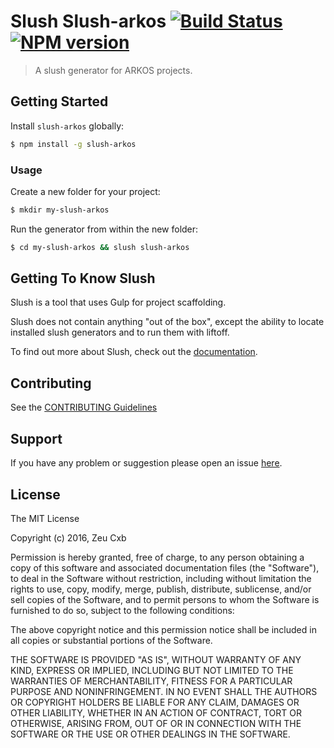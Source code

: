 # Slush Slush-arkos [![Build Status](https://secure.travis-ci.org/ZeuCxb/slush-arkos.png?branch=master)](https://travis-ci.org/ZeuCxb/slush-arkos) [![NPM version](https://badge-me.herokuapp.com/api/npm/slush-arkos.png)](http://badges.enytc.com/for/npm/slush-arkos)

> A slush generator for ARKOS projects.


## Getting Started

Install `slush-arkos` globally:

```bash
$ npm install -g slush-arkos
```

### Usage

Create a new folder for your project:

```bash
$ mkdir my-slush-arkos
```

Run the generator from within the new folder:

```bash
$ cd my-slush-arkos && slush slush-arkos
```

## Getting To Know Slush

Slush is a tool that uses Gulp for project scaffolding.

Slush does not contain anything "out of the box", except the ability to locate installed slush generators and to run them with liftoff.

To find out more about Slush, check out the [documentation](https://github.com/slushjs/slush).

## Contributing

See the [CONTRIBUTING Guidelines](https://github.com/ZeuCxb/slush-arkos/blob/master/CONTRIBUTING.md)

## Support
If you have any problem or suggestion please open an issue [here](https://github.com/ZeuCxb/slush-arkos/issues).

## License 

The MIT License

Copyright (c) 2016, Zeu Cxb

Permission is hereby granted, free of charge, to any person
obtaining a copy of this software and associated documentation
files (the "Software"), to deal in the Software without
restriction, including without limitation the rights to use,
copy, modify, merge, publish, distribute, sublicense, and/or sell
copies of the Software, and to permit persons to whom the
Software is furnished to do so, subject to the following
conditions:

The above copyright notice and this permission notice shall be
included in all copies or substantial portions of the Software.

THE SOFTWARE IS PROVIDED "AS IS", WITHOUT WARRANTY OF ANY KIND,
EXPRESS OR IMPLIED, INCLUDING BUT NOT LIMITED TO THE WARRANTIES
OF MERCHANTABILITY, FITNESS FOR A PARTICULAR PURPOSE AND
NONINFRINGEMENT. IN NO EVENT SHALL THE AUTHORS OR COPYRIGHT
HOLDERS BE LIABLE FOR ANY CLAIM, DAMAGES OR OTHER LIABILITY,
WHETHER IN AN ACTION OF CONTRACT, TORT OR OTHERWISE, ARISING
FROM, OUT OF OR IN CONNECTION WITH THE SOFTWARE OR THE USE OR
OTHER DEALINGS IN THE SOFTWARE.

